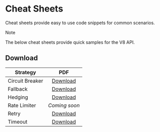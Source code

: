 # Cheat Sheets

Cheat sheets provide easy to use code snippets for common scenarios.

> [!NOTE]
> The below cheat sheets provide quick samples for the V8 API.

## Download

| Strategy        | PDF                                                  |
| --------------- | :--------------------------------------------------: |
| Circuit Breaker | [Download](../media/cheat-sheet-circuit-breaker.pdf) |
| Fallback        | [Download](../media/cheat-sheet-fallback.pdf)        |
| Hedging         | [Download](../media/cheat-sheet-hedging.pdf)         |
| Rate Limiter    | *Coming soon*                                        |
| Retry           | [Download](../media/cheat-sheet-retry.pdf)           |
| Timeout         | [Download](../media/cheat-sheet-timeout.pdf)         |
